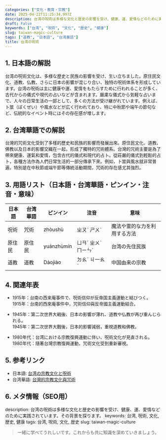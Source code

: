 ```yaml
---
categories: ["文化・教育・宗教"]
date: 2025-04-22T11:25:34.997Z
description: 台湾の呪術は多様な文化と歴史の影響を受け、健康、運、愛情などのために実践されています。その背景を探ります。
draft: False
keywords: ["台湾", "呪術", "文化", "歴史", "健康"]
slug: taiwan-magic-culture
tags: ["道教", "日本語", "台湾華語"]
title: 台湾の呪術
---
```




## 1. 日本語の解説
台湾の呪術文化は、多様な歴史と民族の影響を受け、生い立ちました。原住民文化、道教、仏教、さらに日本の影響が混じり合い、独特の呪術体系を形成しています。台湾の呪術は主に健康や運、愛情をもたらすために行われることが多く、古代からの儀式や現代の占いなどが含まれます。厳粛な儀式から気軽な占いまで、人々の日常生活の一部として、多くの方法が受け継がれています。例えば、卜筮（ぼくぜい）や風水などが広く行われており、特に中秋節や端午の節句など、伝統的なイベント時にはその存在感が増します。

## 2. 台湾華語での解説  
台灣的咒術文化受到了多樣的歷史和民族的影響而發展出來。原住民文化、道教、佛教以及日本的影響交織在一起，形成了獨特的咒術體系。台灣的咒術主要是為了帶來健康、運氣和愛情，包含古代的儀式和現代的占卜。從莊嚴的儀式到輕鬆的占卜，各種方法作為人們日常生活的一部分傳承下來。例如，卜筮與風水就非常普遍，特別是在中秋節或端午節等傳統活動期間，咒術的存在感尤其強烈。

## 3. 用語リスト（日本語・台湾華語・ピンイン・注音・意味）

| 日本語  | 台湾華語 | ピンイン   | 注音     | 意味                           |
|--------|---------|------------|----------|--------------------------------|
| 呪術   | 咒術    | zhòushù    | ㄓㄡˋ ㄕㄨˋ | 魔法や霊的な力を利用する方法   |
| 原住民 | 原住民  | yuánzhùmín | ㄩㄢˊ ㄓㄨˋ ㄇㄧㄣˊ | 台湾の先住民族                 |
| 道教   | 道教    | Dàojiào    | ㄉㄠˋ ㄐ一ㄠˋ    | 中国由来の宗教                 |

## 4. 関連年表
- 1915年：台南の西来庵事件で、呪術信仰が反帝国主義運動と結びつく。  
  1915年：台南的西來庵事件中，咒術信仰與反帝國主義運動結合。
  
- 1945年：第二次世界大戦後、日本の影響が薄れ、道教や仏教が再び重んじられる。  
  1945年：第二次世界大戰後，日本的影響減弱，重視道教和佛教。
  
- 1980年代：台湾における宗教復興運動に伴い、呪術文化が見直される。  
  1980年代：隨著台灣宗教復興運動，咒術文化受到重新審視。

## 5. 参考リンク  
- 日本語: [台湾の宗教文化と呪術](https://www.example.jp/taiwan-religion-magic)
- 台湾華語: [台灣的宗教文化與咒術](https://www.example.tw/taiwan-religion-magic)

## 6. メタ情報（SEO用） 
description: 台湾の呪術は多様な文化と歴史の影響を受け、健康、運、愛情などのために実践されています。その背景を探ります。
keywords: 台湾, 呪術, 文化, 歴史, 健康
tags: 台湾, 呪術, 文化, 歴史
slug: taiwan-magic-culture

>一緒に学べてうれしいです。これからも共に知識を深めていきましょう。